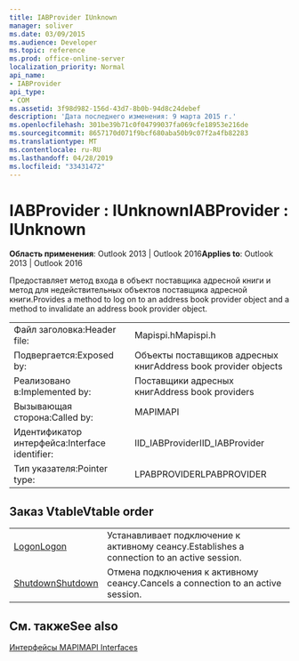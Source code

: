 ```yaml
---
title: IABProvider IUnknown
manager: soliver
ms.date: 03/09/2015
ms.audience: Developer
ms.topic: reference
ms.prod: office-online-server
localization_priority: Normal
api_name:
- IABProvider
api_type:
- COM
ms.assetid: 3f98d982-156d-43d7-8b0b-94d8c24debef
description: 'Дата последнего изменения: 9 марта 2015 г.'
ms.openlocfilehash: 301be39b71c0f04799037fa069cfe18953e216de
ms.sourcegitcommit: 8657170d071f9bcf680aba50b9c07f2a4fb82283
ms.translationtype: MT
ms.contentlocale: ru-RU
ms.lasthandoff: 04/28/2019
ms.locfileid: "33431472"
---
```

# <a name="iabprovider--iunknown"></a><span data-ttu-id="4873f-103">IABProvider : IUnknown</span><span class="sxs-lookup"><span data-stu-id="4873f-103">IABProvider : IUnknown</span></span>

  
  
<span data-ttu-id="4873f-104">**Область применения**: Outlook 2013 | Outlook 2016</span><span class="sxs-lookup"><span data-stu-id="4873f-104">**Applies to**: Outlook 2013 | Outlook 2016</span></span> 
  
<span data-ttu-id="4873f-105">Предоставляет метод входа в объект поставщика адресной книги и метод для недействительных объектов поставщика адресной книги.</span><span class="sxs-lookup"><span data-stu-id="4873f-105">Provides a method to log on to an address book provider object and a method to invalidate an address book provider object.</span></span>
  
|||
|:-----|:-----|
|<span data-ttu-id="4873f-106">Файл заголовка:</span><span class="sxs-lookup"><span data-stu-id="4873f-106">Header file:</span></span>  <br/> |<span data-ttu-id="4873f-107">Mapispi.h</span><span class="sxs-lookup"><span data-stu-id="4873f-107">Mapispi.h</span></span>  <br/> |
|<span data-ttu-id="4873f-108">Подвергается:</span><span class="sxs-lookup"><span data-stu-id="4873f-108">Exposed by:</span></span>  <br/> |<span data-ttu-id="4873f-109">Объекты поставщиков адресных книг</span><span class="sxs-lookup"><span data-stu-id="4873f-109">Address book provider objects</span></span>  <br/> |
|<span data-ttu-id="4873f-110">Реализовано в:</span><span class="sxs-lookup"><span data-stu-id="4873f-110">Implemented by:</span></span>  <br/> |<span data-ttu-id="4873f-111">Поставщики адресных книг</span><span class="sxs-lookup"><span data-stu-id="4873f-111">Address book providers</span></span>  <br/> |
|<span data-ttu-id="4873f-112">Вызывающая сторона:</span><span class="sxs-lookup"><span data-stu-id="4873f-112">Called by:</span></span>  <br/> |<span data-ttu-id="4873f-113">MAPI</span><span class="sxs-lookup"><span data-stu-id="4873f-113">MAPI</span></span>  <br/> |
|<span data-ttu-id="4873f-114">Идентификатор интерфейса:</span><span class="sxs-lookup"><span data-stu-id="4873f-114">Interface identifier:</span></span>  <br/> |<span data-ttu-id="4873f-115">IID_IABProvider</span><span class="sxs-lookup"><span data-stu-id="4873f-115">IID_IABProvider</span></span>  <br/> |
|<span data-ttu-id="4873f-116">Тип указателя:</span><span class="sxs-lookup"><span data-stu-id="4873f-116">Pointer type:</span></span>  <br/> |<span data-ttu-id="4873f-117">LPABPROVIDER</span><span class="sxs-lookup"><span data-stu-id="4873f-117">LPABPROVIDER</span></span>  <br/> |
   
## <a name="vtable-order"></a><span data-ttu-id="4873f-118">Заказ Vtable</span><span class="sxs-lookup"><span data-stu-id="4873f-118">Vtable order</span></span>

|||
|:-----|:-----|
|[<span data-ttu-id="4873f-119">Logon</span><span class="sxs-lookup"><span data-stu-id="4873f-119">Logon</span></span>](iabprovider-logon.md) <br/> |<span data-ttu-id="4873f-120">Устанавливает подключение к активному сеансу.</span><span class="sxs-lookup"><span data-stu-id="4873f-120">Establishes a connection to an active session.</span></span>  <br/> |
|[<span data-ttu-id="4873f-121">Shutdown</span><span class="sxs-lookup"><span data-stu-id="4873f-121">Shutdown</span></span>](iabprovider-shutdown.md) <br/> |<span data-ttu-id="4873f-122">Отмена подключения к активному сеансу.</span><span class="sxs-lookup"><span data-stu-id="4873f-122">Cancels a connection to an active session.</span></span>  <br/> |
   
## <a name="see-also"></a><span data-ttu-id="4873f-123">См. также</span><span class="sxs-lookup"><span data-stu-id="4873f-123">See also</span></span>



[<span data-ttu-id="4873f-124">Интерфейсы MAPI</span><span class="sxs-lookup"><span data-stu-id="4873f-124">MAPI Interfaces</span></span>](mapi-interfaces.md)

